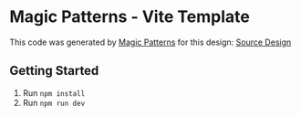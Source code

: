 # Magic Patterns - Vite Template

This code was generated by [Magic Patterns](https://magicpatterns.com) for this design: [Source Design](https://www.magicpatterns.com/c/wulbblb9ax5hduqzc1pu4e)

## Getting Started

1. Run `npm install`
2. Run `npm run dev`
